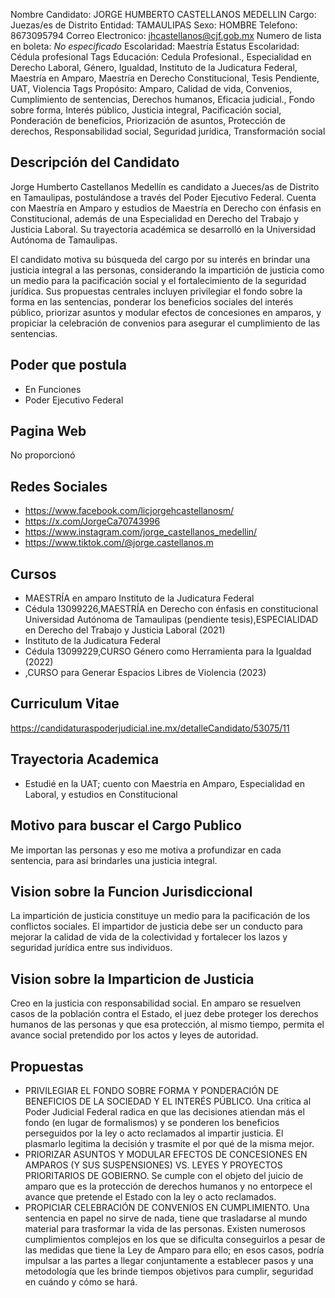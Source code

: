 Nombre Candidato: JORGE HUMBERTO CASTELLANOS MEDELLIN
Cargo: Juezas/es de Distrito
Entidad: TAMAULIPAS
Sexo: HOMBRE
Telefono: 8673095794
Correo Electronico: jhcastellanos@cjf.gob.mx
Numero de lista en boleta: *No especificado*
Escolaridad: Maestría
Estatus Escolaridad: Cédula profesional
Tags Educación: Cedula Profesional., Especialidad en Derecho Laboral, Género, Igualdad, Instituto de la Judicatura Federal, Maestría en Amparo, Maestría en Derecho Constitucional, Tesis Pendiente, UAT, Violencia
Tags Propósito: Amparo, Calidad de vida, Convenios, Cumplimiento de sentencias, Derechos humanos, Eficacia judicial., Fondo sobre forma, Interés público, Justicia integral, Pacificación social, Ponderación de beneficios, Priorización de asuntos, Protección de derechos, Responsabilidad social, Seguridad jurídica, Transformación social


## Descripción del Candidato 

Jorge Humberto Castellanos Medellín es candidato a Jueces/as de Distrito en Tamaulipas, postulándose a través del Poder Ejecutivo Federal. Cuenta con Maestría en Amparo y estudios de Maestría en Derecho con énfasis en Constitucional, además de una Especialidad en Derecho del Trabajo y Justicia Laboral. Su trayectoria académica se desarrolló en la Universidad Autónoma de Tamaulipas.

El candidato motiva su búsqueda del cargo por su interés en brindar una justicia integral a las personas, considerando la impartición de justicia como un medio para la pacificación social y el fortalecimiento de la seguridad jurídica. Sus propuestas centrales incluyen privilegiar el fondo sobre la forma en las sentencias, ponderar los beneficios sociales del interés público, priorizar asuntos y modular efectos de concesiones en amparos, y propiciar la celebración de convenios para asegurar el cumplimiento de las sentencias.


## Poder que postula

- En Funciones
- Poder Ejecutivo Federal


## Pagina Web

No proporcionó


## Redes Sociales

- https://www.facebook.com/licjorgehcastellanosm/
- https://x.com/JorgeCa70743996
- https://www.instagram.com/jorge_castellanos_medellin/
- https://www.tiktok.com/@jorge.castellanos.m


## Cursos

- MAESTRÍA en amparo  Instituto de la Judicatura Federal
- Cédula 13099226,MAESTRÍA en Derecho con énfasis en constitucional Universidad Autónoma de Tamaulipas (pendiente tesis),ESPECIALIDAD en Derecho del Trabajo y Justicia Laboral (2021)
- Instituto de la Judicatura Federal
- Cédula 13099229,CURSO Género como Herramienta para la Igualdad (2022)
- ,CURSO para Generar Espacios Libres de Violencia (2023)


## Curriculum Vitae

https://candidaturaspoderjudicial.ine.mx/detalleCandidato/53075/11


## Trayectoria Academica

- Estudié en la UAT; cuento con Maestría en Amparo, Especialidad en Laboral, y estudios en Constitucional


## Motivo para buscar el Cargo Publico

Me importan las personas y eso me motiva a profundizar en cada sentencia, para así brindarles una justicia integral.


## Vision sobre la Funcion Jurisdiccional

La impartición de justicia constituye un medio para la pacificación de los conflictos sociales. El impartidor de justicia debe ser un conducto para mejorar la calidad de vida de la colectividad y fortalecer los lazos y seguridad jurídica entre sus individuos.


## Vision sobre la Imparticion de Justicia

Creo en la justicia con responsabilidad social. En amparo se resuelven casos de la población contra el Estado, el juez debe proteger los derechos humanos de las personas y que esa protección, al mismo tiempo, permita el avance social pretendido por los actos y leyes de autoridad.


## Propuestas

- PRIVILEGIAR EL FONDO SOBRE FORMA Y PONDERACIÓN DE BENEFICIOS DE LA SOCIEDAD Y EL INTERÉS PÚBLICO. Una crítica al Poder Judicial Federal radica en que las decisiones atiendan más el fondo (en lugar de formalismos) y se ponderen los beneficios perseguidos por la ley o acto reclamados al impartir justicia. El plasmarlo legitima la decisión y trasmite el por qué de la misma mejor.
- PRIORIZAR ASUNTOS Y MODULAR EFECTOS DE CONCESIONES EN AMPAROS (Y SUS SUSPENSIONES) VS. LEYES Y PROYECTOS PRIORITARIOS DE GOBIERNO. Se cumple con el objeto del juicio de amparo que es la protección de derechos humanos y no entorpece el avance que pretende el Estado con la ley o acto reclamados.
- PROPICIAR CELEBRACIÓN DE CONVENIOS EN CUMPLIMIENTO. Una sentencia en papel no sirve de nada, tiene que trasladarse al mundo material para trasformar la vida de las personas. Existen numerosos cumplimientos complejos en los que se dificulta conseguirlos a pesar de las medidas que tiene la Ley de Amparo para ello; en esos casos, podría impulsar a las partes a llegar conjuntamente a establecer pasos y una metodología que les brinde tiempos objetivos para cumplir, seguridad en cuándo y cómo se hará.

